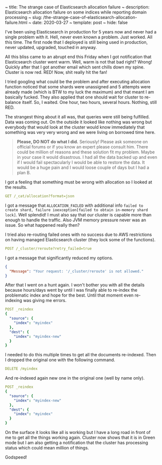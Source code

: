 ~ title: The strange case of Elasticsearch allocation failure
~ description: Elasticsearch allocation failure on some indices while reporting domain processing
~ slug: /the-strange-case-of-elasticsearch-allocation-failure.html
~ date: 2020-03-27
~ template: post
~ hide: false

I've been using Elasticsearch in production for 5 years now and never had a single problem with it. Hell, never even known a problem. Just worked. All this time. The first node that I deployed is still being used in production, never updated, upgraded, touched in anyway.

All this bliss came to an abrupt end this Friday when I got notification that Elasticsearch cluster went warm. Well, warm is not that bad right? Wrong! Quickly after that I got another email which sent chills down my spine. Cluster is now red. RED! Now, shit really hit the fan!

I tried googling what could be the problem and after executing allocation function noticed that some shards were unassigned and 5 attempts were already made (which is BTW to my luck the maximum) and that meant I am basically fucked. They also applied that one should wait for cluster to re-balance itself. So, I waited. One hour, two hours, several hours. Nothing, still RED.

The strangest thing about it all was, that queries were still being fulfilled. Data was coming out. On the outside it looked like nothing was wrong but everybody that would look at the cluster would know immediately that something was very very wrong and we were living on borrowed time here.

> **Please, DO NOT do what I did.** Seriously! Please ask someone on official forums or if you know an expert please consult him. There could be million of reasons and these solution fit my problem. Maybe in your case it would disastrous. I had all the data backed up and even if I would fail spectacularly I would be able to restore the data. It would be a huge pain and I would loose couple of days but I had a plan B.

I got a feeling that something must be wrong with allocation so I looked at the results.

```yaml
GET /_cat/allocation?format=json
```

I got a message that `ALLOCATION_FAILED` with additional info `failed to create shard, failure ioexception[failed to obtain in-memory shard lock]`. Well splendid! I must also say that our cluster is capable more than enough to handle the traffic. Also JVM memory pressure never was an issue. So what happened really then?

I tried also re-routing failed ones with no success due to AWS restrictions on having managed Elasticsearch cluster (they lock some of the functions).

```yaml
POST /_cluster/reroute?retry_failed=true
```

I got a message that significantly reduced my options.

```json
{
  "Message": "Your request: '/_cluster/reroute' is not allowed."
}
```

After that I went on a hunt again. I won't bother you with all the details because hours/days went by until I was finally able to re-index the problematic index and hope for the best. Until that moment even re-indexing was giving me errors.

```yaml
POST _reindex
{
  "source": {
    "index": "myindex"
  },
  "dest": {
    "index": "myindex-new"
  }
}
```

I needed to do this multiple times to get all the documents re-indexed. Then I dropped the original one with the following command.

```yaml
DELETE /myindex
```

And re-indexed again new one in the original one (well by name only).

```yaml
POST _reindex
{
  "source": {
    "index": "myindex-new"
  },
  "dest": {
    "index": "myindex"
  }
}
```

On the surface it looks like all is working but I have a long road in front of me to get all the things working again. Cluster now shows that it is in Green mode but I am also getting a notification that the cluster has processing status which could mean million of things.

Godspeed!
